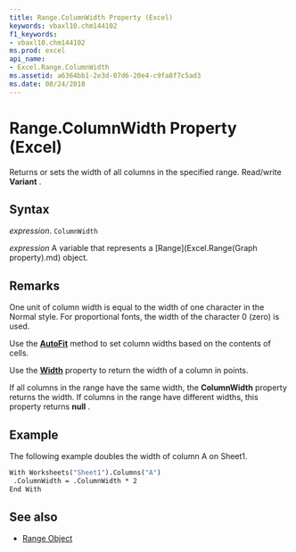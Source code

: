 ```yaml
---
title: Range.ColumnWidth Property (Excel)
keywords: vbaxl10.chm144102
f1_keywords:
- vbaxl10.chm144102
ms.prod: excel
api_name:
- Excel.Range.ColumnWidth
ms.assetid: a6364bb1-2e3d-07d6-20e4-c9fa8f7c5ad3
ms.date: 08/24/2018
---
```



# Range.ColumnWidth Property (Excel)

Returns or sets the width of all columns in the specified range. Read/write **Variant** .


## Syntax

 _expression_. `ColumnWidth`

 _expression_ A variable that represents a [Range](Excel.Range(Graph property).md) object.


## Remarks

One unit of column width is equal to the width of one character in the Normal style. For proportional fonts, the width of the character 0 (zero) is used.

Use the **[AutoFit](Excel.Autofit.md)** method to set column widths based on the contents of cells.

Use the **[Width](Excel.Width.md)** property to return the width of a column in points.

If all columns in the range have the same width, the **ColumnWidth** property returns the width. If columns in the range have different widths, this property returns **null** .


## Example

The following example doubles the width of column A on Sheet1.


```vb
With Worksheets("Sheet1").Columns("A") 
 .ColumnWidth = .ColumnWidth * 2 
End With
```


## See also

- [Range Object](Excel.Range(object).md)


